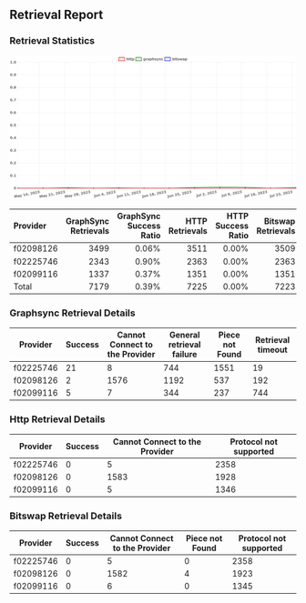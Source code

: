 ## Retrieval Report
### Retrieval Statistics
<img src="https://raw.githubusercontent.com/data-preservation-programs/filplus-checker-assets/main/filecoin-project/filecoin-plus-large-datasets/issues/1779/1690569525167.png"/>

| Provider  | GraphSync Retrievals | GraphSync Success Ratio | HTTP Retrievals | HTTP Success Ratio | Bitswap Retrievals | Bitswap Success Ratio |
| :-------- | -------------------: | ----------------------: | --------------: | -----------------: | -----------------: | --------------------: |
| f02098126 |                 3499 |                   0.06% |            3511 |              0.00% |               3509 |                 0.00% |
| f02225746 |                 2343 |                   0.90% |            2363 |              0.00% |               2363 |                 0.00% |
| f02099116 |                 1337 |                   0.37% |            1351 |              0.00% |               1351 |                 0.00% |
| Total     |                 7179 |                   0.39% |            7225 |              0.00% |               7223 |                 0.00% |

### Graphsync Retrieval Details
| Provider  | Success | Cannot Connect to the Provider | General retrieval failure | Piece not Found | Retrieval timeout |
| --------- | ------- | ------------------------------ | ------------------------- | --------------- | ----------------- |
| f02225746 | 21      | 8                              | 744                       | 1551            | 19                |
| f02098126 | 2       | 1576                           | 1192                      | 537             | 192               |
| f02099116 | 5       | 7                              | 344                       | 237             | 744               |

### Http Retrieval Details
| Provider  | Success | Cannot Connect to the Provider | Protocol not supported |
| --------- | ------- | ------------------------------ | ---------------------- |
| f02225746 | 0       | 5                              | 2358                   |
| f02098126 | 0       | 1583                           | 1928                   |
| f02099116 | 0       | 5                              | 1346                   |

### Bitswap Retrieval Details
| Provider  | Success | Cannot Connect to the Provider | Piece not Found | Protocol not supported |
| --------- | ------- | ------------------------------ | --------------- | ---------------------- |
| f02225746 | 0       | 5                              | 0               | 2358                   |
| f02098126 | 0       | 1582                           | 4               | 1923                   |
| f02099116 | 0       | 6                              | 0               | 1345                   |
